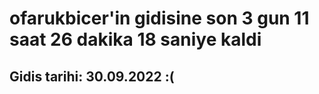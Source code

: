 # ofarukbicer'in gidisine son 3 gun 11 saat 26 dakika 18 saniye kaldi

## Gidis tarihi: 30.09.2022 :(